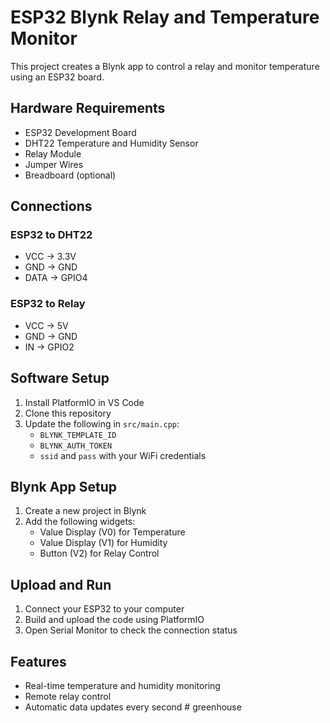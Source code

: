 # ESP32 Blynk Relay and Temperature Monitor

This project creates a Blynk app to control a relay and monitor temperature using an ESP32 board.

## Hardware Requirements

- ESP32 Development Board
- DHT22 Temperature and Humidity Sensor
- Relay Module
- Jumper Wires
- Breadboard (optional)

## Connections

### ESP32 to DHT22
- VCC -> 3.3V
- GND -> GND
- DATA -> GPIO4

### ESP32 to Relay
- VCC -> 5V
- GND -> GND
- IN -> GPIO2

## Software Setup

1. Install PlatformIO in VS Code
2. Clone this repository
3. Update the following in `src/main.cpp`:
   - `BLYNK_TEMPLATE_ID`
   - `BLYNK_AUTH_TOKEN`
   - `ssid` and `pass` with your WiFi credentials

## Blynk App Setup

1. Create a new project in Blynk
2. Add the following widgets:
   - Value Display (V0) for Temperature
   - Value Display (V1) for Humidity
   - Button (V2) for Relay Control

## Upload and Run

1. Connect your ESP32 to your computer
2. Build and upload the code using PlatformIO
3. Open Serial Monitor to check the connection status

## Features

- Real-time temperature and humidity monitoring
- Remote relay control
- Automatic data updates every second #   g r e e n h o u s e  
 